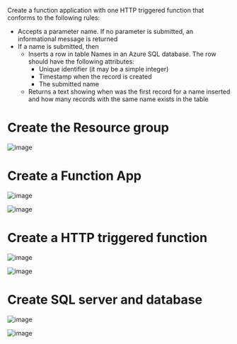 Create a function application with one HTTP triggered function that conforms to the following rules:

- Accepts a parameter name. If no parameter is submitted, an informational message is returned
- If a name is submitted, then
  - Inserts a row in table Names in an Azure SQL database. The row should have the following attributes:
    - Unique identifier (it may be a simple integer)
    - Timestamp when the record is created
    - The submitted name
  - Returns a text showing when was the first record for a name inserted and how many records with the same name exists in the table


# Create the Resource group

![image](https://user-images.githubusercontent.com/34960418/157232062-f1b97481-f869-4333-b9ff-1a0fea7ab030.png)


# Create a Function App

![image](https://user-images.githubusercontent.com/34960418/157232364-fbc1c9a2-0a60-4c22-8834-ab7b524bf737.png)

![image](https://user-images.githubusercontent.com/34960418/157232503-a2f5a227-e477-46e2-bdb2-1160123f9880.png)


# Create a HTTP triggered function

![image](https://user-images.githubusercontent.com/34960418/157232855-75013237-7496-4a9f-921e-bf3f81bf7670.png)

![image](https://user-images.githubusercontent.com/34960418/157233924-7735f559-e22d-4488-b701-760dc53cccde.png)


# Create SQL server and database

![image](https://user-images.githubusercontent.com/34960418/157234381-7c535420-6ddc-42b3-b8e0-4fbd012e5c73.png)

![image](https://user-images.githubusercontent.com/34960418/157239374-3cbf348a-1ff5-407f-b53b-96c686a51aa6.png)

